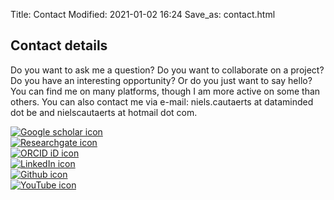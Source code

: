 Title: Contact
Modified: 2021-01-02 16:24
Save_as: contact.html

<div class="row mt-3">
<div class="col-md-12">
<h2>Contact details</h2>

Do you want to ask me a question? Do you want to collaborate on a project? Do you have an interesting opportunity? Or do you just want to say hello? You can find me on many platforms, though I am more active on some than others. You can also contact me via e-mail: niels.cautaerts at dataminded dot be and nielscautaerts at hotmail dot com.

</div>
</div>


<div class="row mt-3 justify-content-center">



<div class="col-md-2"> </div>

<div class="col">
<a href="https://scholar.google.com/citations?user=b0dHQdsAAAAJ&hl=en">
<img class="mediabutton" src="{static}/images/social_images/Google_Scholar_logo.svg" alt="Google scholar icon">
</a>
</div>

<div class="col">
<a href="https://www.researchgate.net/profile/Niels_Cautaerts">
<img class="mediabutton" src="{static}/images/social_images/researchgate_color.svg" alt="Researchgate icon">
</a>
</div>

<div class="col">
<span itemscope itemtype="https://schema.org/Person"><a itemprop="sameAs" content="https://orcid.org/0000-0002-6402-9879" href="https://orcid.org/0000-0002-6402-9879" target="orcid.widget" rel="me noopener noreferrer" style="vertical-align:top;"><img class="mediabutton" src="{static}/images/social_images/orcid.svg" alt="ORCID iD icon"></a></span>
</div>

<div class="col">
<a href="https://www.linkedin.com/in/niels-cautaerts-a8a71142/">
<img class="mediabutton" src="{static}/images/social_images/linkedincolor.svg" alt="LinkedIn icon">
</a>
</div>

<div class="col">
<a href="https://github.com/din14970">
<img class="mediabutton" src="{static}/images/social_images/GitHub.svg" alt="Github icon">
</a>
</div>

<div class="col">
<a href="https://www.youtube.com/user/nickcorn93/featured">
<img class="mediabutton" src="{static}/images/social_images/youtube_color.svg" alt="YouTube icon">
</a>
</div>

<div class="col-md-2"> </div>
<!--
<a href="https://orcid.org/0000-0001-2345-6789">
<img alt="ORCID logo" src="https://info.orcid.org/wp-content/uploads/2019/11/orcid_32x32.png" width="32" height="32" />
https://orcid.org/0000-0001-2345-6789
</a>
-->

</div>
</div>

